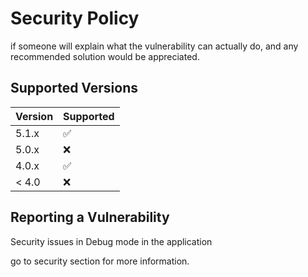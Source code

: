 # Security Policy
if someone will explain what the vulnerability can actually do, and any recommended solution would be appreciated. 

## Supported Versions

| Version | Supported          |
| ------- | ------------------ |
| 5.1.x   | :white_check_mark: |
| 5.0.x   | :x:                |
| 4.0.x   | :white_check_mark: |
| < 4.0   | :x:                |

## Reporting a Vulnerability
Security issues in Debug mode in the application

go to security section for more information.
